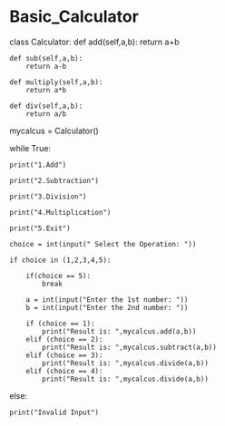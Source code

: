 # Basic_Calculator
class Calculator:
    def add(self,a,b):
        return a+b
    
    def sub(self,a,b):
        return a-b
    
    def multiply(self,a,b):
        return a*b
    
    def div(self,a,b):
        return a/b


mycalcus = Calculator()

while True:

    print("1.Add")
    
    print("2.Subtraction")
    
    print("3.Division")
    
    print("4.Multiplication")
    
    print("5.Exit")

    choice = int(input(" Select the Operation: "))

    if choice in (1,2,3,4,5):

        if(choice == 5):
            break

        a = int(input("Enter the 1st number: "))
        b = int(input("Enter the 2nd number: "))

        if (choice == 1):
            print("Result is: ",mycalcus.add(a,b))
        elif (choice == 2):
            print("Result is: ",mycalcus.subtract(a,b))
        elif (choice == 3):
            print("Result is: ",mycalcus.divide(a,b))
        elif (choice == 4):
            print("Result is: ",mycalcus.divide(a,b))

else:

    print("Invalid Input")
